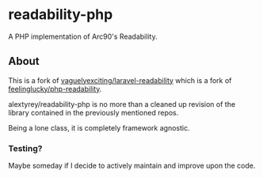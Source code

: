 # readability-php

A PHP implementation of Arc90's Readability.

## About

This is a fork of [vaguelyexciting/laravel-readability](https://github.com/vaguelyexciting/laravel-readability) which is a fork of [feelinglucky/php-readability](https://github.com/feelinglucky/php-readability).

alextyrey/readability-php is no more than a cleaned up revision of the library contained in the previously mentioned repos.

Being a lone class, it is completely framework agnostic.

### Testing?
Maybe someday if I decide to actively maintain and improve upon the code.
